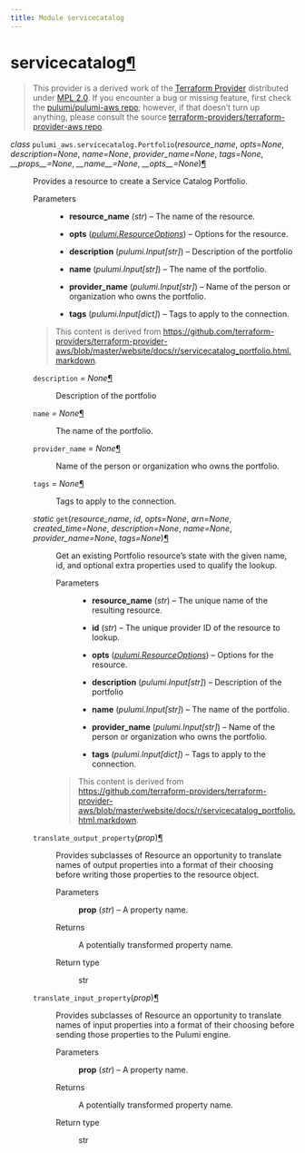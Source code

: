 ```yaml
---
title: Module servicecatalog
---
```


<div class="section" id="servicecatalog">
<h1>servicecatalog<a class="headerlink" href="#servicecatalog" title="Permalink to this headline">¶</a></h1>
<blockquote>
<div><p>This provider is a derived work of the <a class="reference external" href="https://github.com/terraform-providers/terraform-provider-aws">Terraform Provider</a> distributed under
<a class="reference external" href="https://www.mozilla.org/en-US/MPL/2.0/">MPL 2.0</a>. If you encounter a bug or missing feature, first check the
<a class="reference external" href="https://github.com/pulumi/pulumi-aws/issues">pulumi/pulumi-aws repo</a>; however, if that doesn’t turn up
anything, please consult the source <a class="reference external" href="https://github.com/terraform-providers/terraform-provider-aws/issues">terraform-providers/terraform-provider-aws repo</a>.</p>
</div></blockquote>
<span class="target" id="module-pulumi_aws.servicecatalog"></span><dl class="class">
<dt id="pulumi_aws.servicecatalog.Portfolio">
<em class="property">class </em><code class="sig-prename descclassname">pulumi_aws.servicecatalog.</code><code class="sig-name descname">Portfolio</code><span class="sig-paren">(</span><em class="sig-param">resource_name</em>, <em class="sig-param">opts=None</em>, <em class="sig-param">description=None</em>, <em class="sig-param">name=None</em>, <em class="sig-param">provider_name=None</em>, <em class="sig-param">tags=None</em>, <em class="sig-param">__props__=None</em>, <em class="sig-param">__name__=None</em>, <em class="sig-param">__opts__=None</em><span class="sig-paren">)</span><a class="headerlink" href="#pulumi_aws.servicecatalog.Portfolio" title="Permalink to this definition">¶</a></dt>
<dd><p>Provides a resource to create a Service Catalog Portfolio.</p>
<dl class="field-list simple">
<dt class="field-odd">Parameters</dt>
<dd class="field-odd"><ul class="simple">
<li><p><strong>resource_name</strong> (<em>str</em>) – The name of the resource.</p></li>
<li><p><strong>opts</strong> (<a class="reference internal" href="../../pulumi/#pulumi.ResourceOptions" title="pulumi.ResourceOptions"><em>pulumi.ResourceOptions</em></a>) – Options for the resource.</p></li>
<li><p><strong>description</strong> (<em>pulumi.Input</em><em>[</em><em>str</em><em>]</em>) – Description of the portfolio</p></li>
<li><p><strong>name</strong> (<em>pulumi.Input</em><em>[</em><em>str</em><em>]</em>) – The name of the portfolio.</p></li>
<li><p><strong>provider_name</strong> (<em>pulumi.Input</em><em>[</em><em>str</em><em>]</em>) – Name of the person or organization who owns the portfolio.</p></li>
<li><p><strong>tags</strong> (<em>pulumi.Input</em><em>[</em><em>dict</em><em>]</em>) – Tags to apply to the connection.</p></li>
</ul>
</dd>
</dl>
<blockquote>
<div><p>This content is derived from <a class="reference external" href="https://github.com/terraform-providers/terraform-provider-aws/blob/master/website/docs/r/servicecatalog_portfolio.html.markdown">https://github.com/terraform-providers/terraform-provider-aws/blob/master/website/docs/r/servicecatalog_portfolio.html.markdown</a>.</p>
</div></blockquote>
<dl class="attribute">
<dt id="pulumi_aws.servicecatalog.Portfolio.description">
<code class="sig-name descname">description</code><em class="property"> = None</em><a class="headerlink" href="#pulumi_aws.servicecatalog.Portfolio.description" title="Permalink to this definition">¶</a></dt>
<dd><p>Description of the portfolio</p>
</dd></dl>

<dl class="attribute">
<dt id="pulumi_aws.servicecatalog.Portfolio.name">
<code class="sig-name descname">name</code><em class="property"> = None</em><a class="headerlink" href="#pulumi_aws.servicecatalog.Portfolio.name" title="Permalink to this definition">¶</a></dt>
<dd><p>The name of the portfolio.</p>
</dd></dl>

<dl class="attribute">
<dt id="pulumi_aws.servicecatalog.Portfolio.provider_name">
<code class="sig-name descname">provider_name</code><em class="property"> = None</em><a class="headerlink" href="#pulumi_aws.servicecatalog.Portfolio.provider_name" title="Permalink to this definition">¶</a></dt>
<dd><p>Name of the person or organization who owns the portfolio.</p>
</dd></dl>

<dl class="attribute">
<dt id="pulumi_aws.servicecatalog.Portfolio.tags">
<code class="sig-name descname">tags</code><em class="property"> = None</em><a class="headerlink" href="#pulumi_aws.servicecatalog.Portfolio.tags" title="Permalink to this definition">¶</a></dt>
<dd><p>Tags to apply to the connection.</p>
</dd></dl>

<dl class="method">
<dt id="pulumi_aws.servicecatalog.Portfolio.get">
<em class="property">static </em><code class="sig-name descname">get</code><span class="sig-paren">(</span><em class="sig-param">resource_name</em>, <em class="sig-param">id</em>, <em class="sig-param">opts=None</em>, <em class="sig-param">arn=None</em>, <em class="sig-param">created_time=None</em>, <em class="sig-param">description=None</em>, <em class="sig-param">name=None</em>, <em class="sig-param">provider_name=None</em>, <em class="sig-param">tags=None</em><span class="sig-paren">)</span><a class="headerlink" href="#pulumi_aws.servicecatalog.Portfolio.get" title="Permalink to this definition">¶</a></dt>
<dd><p>Get an existing Portfolio resource’s state with the given name, id, and optional extra
properties used to qualify the lookup.</p>
<dl class="field-list simple">
<dt class="field-odd">Parameters</dt>
<dd class="field-odd"><ul class="simple">
<li><p><strong>resource_name</strong> (<em>str</em>) – The unique name of the resulting resource.</p></li>
<li><p><strong>id</strong> (<em>str</em>) – The unique provider ID of the resource to lookup.</p></li>
<li><p><strong>opts</strong> (<a class="reference internal" href="../../pulumi/#pulumi.ResourceOptions" title="pulumi.ResourceOptions"><em>pulumi.ResourceOptions</em></a>) – Options for the resource.</p></li>
<li><p><strong>description</strong> (<em>pulumi.Input</em><em>[</em><em>str</em><em>]</em>) – Description of the portfolio</p></li>
<li><p><strong>name</strong> (<em>pulumi.Input</em><em>[</em><em>str</em><em>]</em>) – The name of the portfolio.</p></li>
<li><p><strong>provider_name</strong> (<em>pulumi.Input</em><em>[</em><em>str</em><em>]</em>) – Name of the person or organization who owns the portfolio.</p></li>
<li><p><strong>tags</strong> (<em>pulumi.Input</em><em>[</em><em>dict</em><em>]</em>) – Tags to apply to the connection.</p></li>
</ul>
</dd>
</dl>
<blockquote>
<div><p>This content is derived from <a class="reference external" href="https://github.com/terraform-providers/terraform-provider-aws/blob/master/website/docs/r/servicecatalog_portfolio.html.markdown">https://github.com/terraform-providers/terraform-provider-aws/blob/master/website/docs/r/servicecatalog_portfolio.html.markdown</a>.</p>
</div></blockquote>
</dd></dl>

<dl class="method">
<dt id="pulumi_aws.servicecatalog.Portfolio.translate_output_property">
<code class="sig-name descname">translate_output_property</code><span class="sig-paren">(</span><em class="sig-param">prop</em><span class="sig-paren">)</span><a class="headerlink" href="#pulumi_aws.servicecatalog.Portfolio.translate_output_property" title="Permalink to this definition">¶</a></dt>
<dd><p>Provides subclasses of Resource an opportunity to translate names of output properties
into a format of their choosing before writing those properties to the resource object.</p>
<dl class="field-list simple">
<dt class="field-odd">Parameters</dt>
<dd class="field-odd"><p><strong>prop</strong> (<em>str</em>) – A property name.</p>
</dd>
<dt class="field-even">Returns</dt>
<dd class="field-even"><p>A potentially transformed property name.</p>
</dd>
<dt class="field-odd">Return type</dt>
<dd class="field-odd"><p>str</p>
</dd>
</dl>
</dd></dl>

<dl class="method">
<dt id="pulumi_aws.servicecatalog.Portfolio.translate_input_property">
<code class="sig-name descname">translate_input_property</code><span class="sig-paren">(</span><em class="sig-param">prop</em><span class="sig-paren">)</span><a class="headerlink" href="#pulumi_aws.servicecatalog.Portfolio.translate_input_property" title="Permalink to this definition">¶</a></dt>
<dd><p>Provides subclasses of Resource an opportunity to translate names of input properties into
a format of their choosing before sending those properties to the Pulumi engine.</p>
<dl class="field-list simple">
<dt class="field-odd">Parameters</dt>
<dd class="field-odd"><p><strong>prop</strong> (<em>str</em>) – A property name.</p>
</dd>
<dt class="field-even">Returns</dt>
<dd class="field-even"><p>A potentially transformed property name.</p>
</dd>
<dt class="field-odd">Return type</dt>
<dd class="field-odd"><p>str</p>
</dd>
</dl>
</dd></dl>

</dd></dl>

</div>
